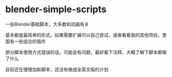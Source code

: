 # blender-simple-scripts
一些Blender基础脚本，大多数和动画有关

基本都是最简单的形式，如果需要扩展可以自己尝试，或者看看我的其他项目，里面有一些组合的插件

部分脚本使用方式错误的话，可能会有问题，最好看下注释，大概了解下脚本都做了什么

目前还在慢慢加新脚本，还没有做成全英文版的计划
